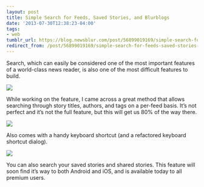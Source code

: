 ```yaml
---
layout: post
title: Simple Search for Feeds, Saved Stories, and Blurblogs
date: '2013-07-30T12:38:23-04:00'
tags:
- web
tumblr_url: https://blog.newsblur.com/post/56899019169/simple-search-for-feeds-saved-stories-and-blurblogs
redirect_from: /post/56899019169/simple-search-for-feeds-saved-stories-and-blurblogs/
---
```

Search, which can easily be considered one of the most important features of a world-class news reader, is also one of the most difficult features to build.

![](https://s3.amazonaws.com/static.newsblur.com/blog/search2.png)

While working on the feature, I came across a great method that allows searching through story titles, authors, and tags on a per-feed basis. It’s not perfect and it’s not the full feature, but this will get us 80% of the way there.

![](https://s3.amazonaws.com/static.newsblur.com/blog/search.png)

Also comes with a handy keyboard shortcut (and a refactored keyboard shortcut dialog).

![](https://s3.amazonaws.com/static.newsblur.com/blog/keyboard.png)

You can also search your saved stories and shared stories. This feature will soon find it’s way to both Android and iOS, and is available today to all premium users.

